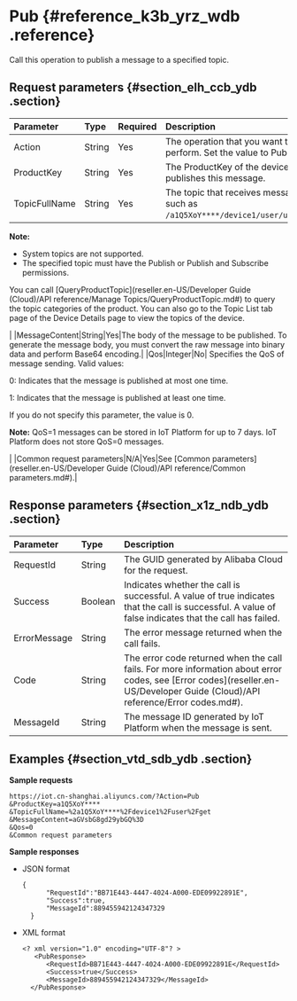 # Pub {#reference_k3b_yrz_wdb .reference}

Call this operation to publish a message to a specified topic.

## Request parameters {#section_elh_ccb_ydb .section}

|Parameter|Type|Required|Description|
|:--------|:---|:-------|:----------|
|Action|String|Yes|The operation that you want to perform. Set the value to Pub.|
|ProductKey|String|Yes|The ProductKey of the device that publishes this message.|
|TopicFullName|String|Yes| The topic that receives messages, such as `/a1Q5XoY****/device1/user/update`.

 **Note:** 

-   System topics are not supported.
-   The specified topic must have the Publish or Publish and Subscribe permissions.

 You can call [QueryProductTopic](reseller.en-US/Developer Guide (Cloud)/API reference/Manage Topics/QueryProductTopic.md#) to query the topic categories of the product. You can also go to the Topic List tab page of the Device Details page to view the topics of the device.

 |
|MessageContent|String|Yes|The body of the message to be published. To generate the message body, you must convert the raw message into binary data and perform Base64 encoding.|
|Qos|Integer|No| Specifies the QoS of message sending. Valid values:

 0: Indicates that the message is published at most one time.

 1: Indicates that the message is published at least one time.

 If you do not specify this parameter, the value is 0.

 **Note:** QoS=1 messages can be stored in IoT Platform for up to 7 days. IoT Platform does not store QoS=0 messages.

 |
|Common request parameters|N/A|Yes|See [Common parameters](reseller.en-US/Developer Guide (Cloud)/API reference/Common parameters.md#).|

## Response parameters {#section_x1z_ndb_ydb .section}

|Parameter|Type|Description|
|:--------|:---|:----------|
|RequestId|String|The GUID generated by Alibaba Cloud for the request.|
|Success|Boolean|Indicates whether the call is successful. A value of true indicates that the call is successful. A value of false indicates that the call has failed.|
|ErrorMessage|String|The error message returned when the call fails.|
|Code|String|The error code returned when the call fails. For more information about error codes, see [Error codes](reseller.en-US/Developer Guide (Cloud)/API reference/Error codes.md#).|
|MessageId|String|The message ID generated by IoT Platform when the message is sent.|

## Examples {#section_vtd_sdb_ydb .section}

**Sample requests**

```
https://iot.cn-shanghai.aliyuncs.com/?Action=Pub
&ProductKey=a1Q5XoY****
&TopicFullName=%2a1Q5XoY****%2Fdevice1%2Fuser%2Fget
&MessageContent=aGVsbG8gd29ybGQ%3D 
&Qos=0 
&Common request parameters
```

**Sample responses**

-   JSON format

    ```
    {
          "RequestId":"BB71E443-4447-4024-A000-EDE09922891E",
          "Success":true,
          "MessageId":889455942124347329
      }
    ```

-   XML format

    ```
    <? xml version="1.0" encoding="UTF-8"? > 
       <PubResponse>
          <RequestId>BB71E443-4447-4024-A000-EDE09922891E</RequestId>
          <Success>true</Success>
          <MessageId>889455942124347329</MessageId>
      </PubResponse>
    ```


